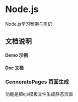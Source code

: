 # Node.js

Node.js学习案例与笔记

## 文档说明

#### Demo 示例

#### Doc  文档

### GenneratePages 页面生成

功能是把ejs模板文件生成静态页面

